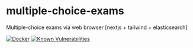 # multiple-choice-exams
Multiple-choice exams via web browser [nextjs + tailwind + elasticsearch]


[![Docker](https://github.com/FerretDB/FerretDB/actions/workflows/docker.yml/badge.svg)](https://github.com/FerretDB/FerretDB/actions/workflows/docker.yml)
[![Known Vulnerabilities](https://snyk.io/test/github/kelektiv/node-cron/badge.svg)](https://snyk.io/test/github/kelektiv/node-cron)
